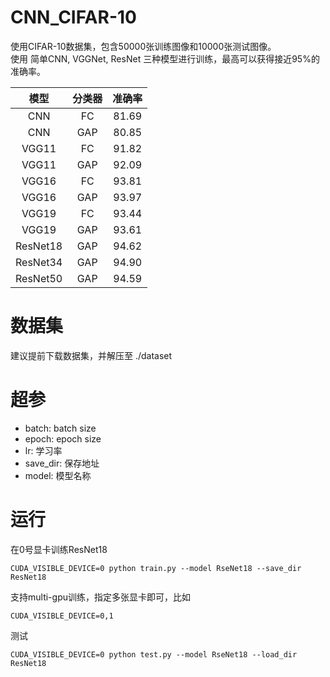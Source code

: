 # CNN_CIFAR-10

使用CIFAR-10数据集，包含50000张训练图像和10000张测试图像。<br>
使用 简单CNN, VGGNet, ResNet 三种模型进行训练，最高可以获得接近95%的准确率。<br>

| 模型     | 分类器 | 准确率 |
| :---:    | :---:  | :---:  |
| CNN      | FC     | 81.69  | 
| CNN      | GAP    | 80.85  | 
| VGG11    | FC     | 91.82  |
| VGG11    | GAP    | 92.09  |
| VGG16    | FC     | 93.81  |
| VGG16    | GAP    | 93.97  |
| VGG19    | FC     | 93.44  |
| VGG19    | GAP    | 93.61  |
| ResNet18 | GAP    | 94.62  |
| ResNet34 | GAP    | 94.90  |
| ResNet50 | GAP    | 94.59  |

# 数据集
建议提前下载数据集，并解压至 ./dataset<br>

# 超参
- batch: batch size
- epoch: epoch size
- lr: 学习率
- save_dir: 保存地址
- model: 模型名称

# 运行
在0号显卡训练ResNet18
```
CUDA_VISIBLE_DEVICE=0 python train.py --model RseNet18 --save_dir ResNet18
```
支持multi-gpu训练，指定多张显卡即可，比如
```
CUDA_VISIBLE_DEVICE=0,1
```
测试
```
CUDA_VISIBLE_DEVICE=0 python test.py --model RseNet18 --load_dir ResNet18
```
